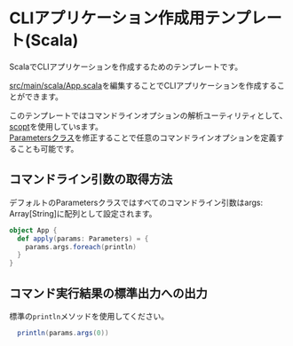 # CLIアプリケーション作成用テンプレート(Scala)

ScalaでCLIアプリケーションを作成するためのテンプレートです。

[src/main/scala/App.scala](src/main/scala/App.scala)を編集することでCLIアプリケーションを作成することができます。

このテンプレートではコマンドラインオプションの解析ユーティリティとして、[scopt](https://github.com/scopt/scopt)を使用していsます。  
[Parametersクラス](src/main/scala/Parameters.scala)を修正することで任意のコマンドラインオプションを定義することも可能です。

## コマンドライン引数の取得方法
デフォルトのParametersクラスではすべてのコマンドライン引数はargs: Array[String]に配列として設定されます。

``` scala
object App {
  def apply(params: Parameters) = {
    params.args.foreach(println)
  }
}
```

## コマンド実行結果の標準出力への出力
標準の`println`メソッドを使用してください。

``` scala
  println(params.args(0))
```

